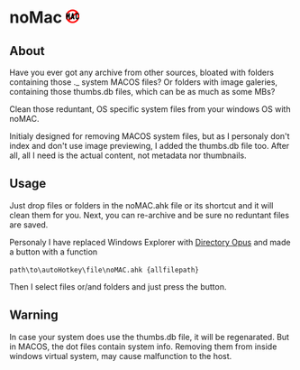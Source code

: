 # noMac ![noMac](/noMAC.png?raw=true "noMAC icon")
## About
Have you ever got any archive from other sources, bloated with folders containing those ._ system MACOS files? Or folders with image galeries, containing those thumbs.db files, which can be as much as some MBs?

Clean those reduntant, OS specific system files from your windows OS with noMAC.

Initialy designed for removing MACOS system files, but as I personaly don't index and don't use image previewing, I added the thumbs.db file too. After all, all I need is the actual content, not metadata nor thumbnails.

## Usage
Just drop files or folders in the noMAC.ahk file or its shortcut and it will clean them for you. Next, you can re-archive and be sure no reduntant files are saved.

Personaly I have replaced Windows Explorer with [Directory Opus](https://www.gpsoft.com.au/) and made a button with a function

```path\to\autoHotkey\file\noMAC.ahk {allfilepath}```

Then I select files or/and folders and just press the button.

## Warning
In case your system does use the thumbs.db file, it will be regenarated. But in MACOS, the dot files contain system info. Removing them from inside windows virtual system, may cause malfunction to the host.
